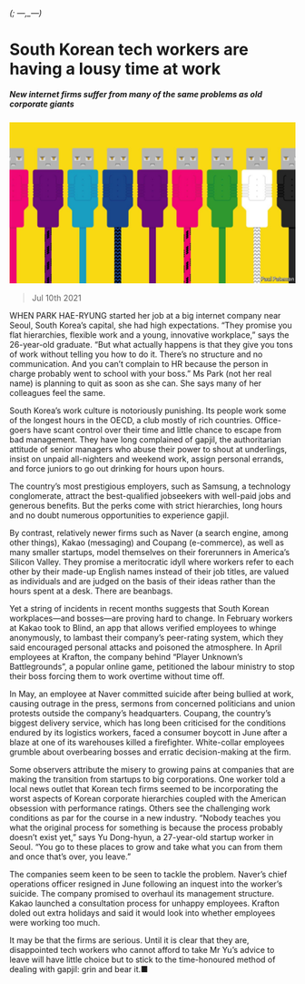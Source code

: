 ###### (; —,_—)

# South Korean tech workers are having a lousy time at work 

##### New internet firms suffer from many of the same problems as old corporate giants 

![image](images/20210710_ASD002_1.jpg) 

> Jul 10th 2021 

WHEN PARK HAE-RYUNG started her job at a big internet company near Seoul, South Korea’s capital, she had high expectations. “They promise you flat hierarchies, flexible work and a young, innovative workplace,” says the 26-year-old graduate. “But what actually happens is that they give you tons of work without telling you how to do it. There’s no structure and no communication. And you can’t complain to HR because the person in charge probably went to school with your boss.” Ms Park (not her real name) is planning to quit as soon as she can. She says many of her colleagues feel the same.

South Korea’s work culture is notoriously punishing. Its people work some of the longest hours in the OECD, a club mostly of rich countries. Office-goers have scant control over their time and little chance to escape from bad management. They have long complained of gapjil, the authoritarian attitude of senior managers who abuse their power to shout at underlings, insist on unpaid all-nighters and weekend work, assign personal errands, and force juniors to go out drinking for hours upon hours.


The country’s most prestigious employers, such as Samsung, a technology conglomerate, attract the best-qualified jobseekers with well-paid jobs and generous benefits. But the perks come with strict hierarchies, long hours and no doubt numerous opportunities to experience gapjil.

By contrast, relatively newer firms such as Naver (a search engine, among other things), Kakao (messaging) and Coupang (e-commerce), as well as many smaller startups, model themselves on their forerunners in America’s Silicon Valley. They promise a meritocratic idyll where workers refer to each other by their made-up English names instead of their job titles, are valued as individuals and are judged on the basis of their ideas rather than the hours spent at a desk. There are beanbags.

Yet a string of incidents in recent months suggests that South Korean workplaces—and bosses—are proving hard to change. In February workers at Kakao took to Blind, an app that allows verified employees to whinge anonymously, to lambast their company’s peer-rating system, which they said encouraged personal attacks and poisoned the atmosphere. In April employees at Krafton, the company behind “Player Unknown’s Battlegrounds”, a popular online game, petitioned the labour ministry to stop their boss forcing them to work overtime without time off.

In May, an employee at Naver committed suicide after being bullied at work, causing outrage in the press, sermons from concerned politicians and union protests outside the company’s headquarters. Coupang, the country’s biggest delivery service, which has long been criticised for the conditions endured by its logistics workers, faced a consumer boycott in June after a blaze at one of its warehouses killed a firefighter. White-collar employees grumble about overbearing bosses and erratic decision-making at the firm.

Some observers attribute the misery to growing pains at companies that are making the transition from startups to big corporations. One worker told a local news outlet that Korean tech firms seemed to be incorporating the worst aspects of Korean corporate hierarchies coupled with the American obsession with performance ratings. Others see the challenging work conditions as par for the course in a new industry. “Nobody teaches you what the original process for something is because the process probably doesn’t exist yet,” says Yu Dong-hyun, a 27-year-old startup worker in Seoul. “You go to these places to grow and take what you can from them and once that’s over, you leave.”

The companies seem keen to be seen to tackle the problem. Naver’s chief operations officer resigned in June following an inquest into the worker’s suicide. The company promised to overhaul its management structure. Kakao launched a consultation process for unhappy employees. Krafton doled out extra holidays and said it would look into whether employees were working too much.

It may be that the firms are serious. Until it is clear that they are, disappointed tech workers who cannot afford to take Mr Yu’s advice to leave will have little choice but to stick to the time-honoured method of dealing with gapjil: grin and bear it.■

